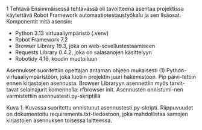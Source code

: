 1	Tehtävä
Ensimmäisessä tehtävässä oli tavoitteena asentaa projektissa käytettävä Robot Framework automaatiotestaustyökalu ja sen lisäosat.
 Komponentit mitä asensin:
-	Python 3.13 virtuaaliympäristö (.venv)
-	Robot Framework 7.2
-	Browser Library 19.3, joka on web-sovellustestaamiseen
-	Requests Library 0.4.2, joka on salasanojen käsittelyyn
-	Robotidy 4.16, koodin muotoiluun

Asennukset suoritettiin opettajan antaman ohjeen mukaisesti (1)
Python-virtuaaliympäristöön, joka luotiin projektin juuri hakemistoon. Pip päivi-tettiin ennen kirjastojen asennusta. Browser Libraryyn asennettiin myös tarvit-tavat selainajurit komennolla: rfbrowser init. Asennusten onnistumi-nen varmistettiin asennustesti.py-skriptillä
 
Kuva 1. Kuvassa suoritettu onnistunut asennustesti.py-skripti. 
Riippuvuudet on dokumentoitu requirements.txt-tiedostoon, joka mahdollistaa samojen kirjastojen asennuksen toisessa laitteessa.
